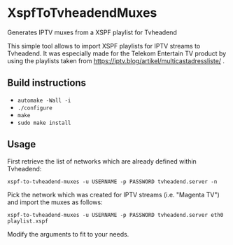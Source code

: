 # XspfToTvheadendMuxes
Generates IPTV muxes from a XSPF playlist for Tvheadend

This simple tool allows to import XSPF playlists for IPTV streams to Tvheadend.
It was especially made for the Telekom Entertain TV product by using the playlists
taken from https://iptv.blog/artikel/multicastadressliste/ .

## Build instructions
- `automake -Wall -i`
- `./configure`
- `make`
- `sudo make install`

## Usage
First retrieve the list of networks which are already defined within Tvheadend:

`xspf-to-tvheadend-muxes -u USERNAME -p PASSWORD tvheadend.server -n`

Pick the network which was created for IPTV streams (i.e. "Magenta TV") and import the
muxes as follows:

`xspf-to-tvheadend-muxes -u USERNAME -p PASSWORD tvheadend.server eth0 playlist.xspf`

Modify the arguments to fit to your needs.
